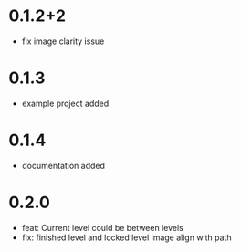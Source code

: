 # 0.1.2+2

- fix image clarity issue

# 0.1.3

- example project added

# 0.1.4

- documentation added

# 0.2.0

- feat: Current level could be between levels
- fix: finished level and locked level image align with path